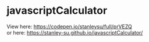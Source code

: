 # javascriptCalculator  
View here: https://codepen.io/stanleysu/full/prVEZQ  
or here: https://stanley-su.github.io/javascriptCalculator/